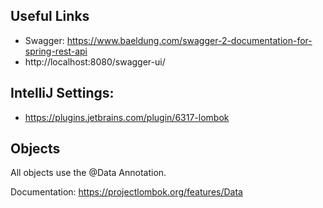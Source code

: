 ## Useful Links
* Swagger: https://www.baeldung.com/swagger-2-documentation-for-spring-rest-api
* http://localhost:8080/swagger-ui/

## IntelliJ Settings:

* https://plugins.jetbrains.com/plugin/6317-lombok


## Objects

All objects use the @Data Annotation. 

Documentation: https://projectlombok.org/features/Data
